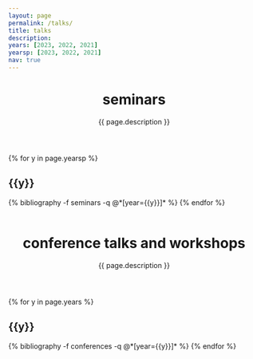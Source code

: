 ```yaml
---
layout: page
permalink: /talks/
title: talks
description: 
years: [2023, 2022, 2021]
yearsp: [2023, 2022, 2021]
nav: true
---
```

<div class="publications">
  <header class="post-header">
    <h1 class="post-title">seminars</h1>
    <p class="post-description">{{ page.description }}</p>
  </header>

  <article>

{% for y in page.yearsp %}
  <h2 class="year">{{y}}</h2>
  {% bibliography -f seminars -q @*[year={{y}}]* %}
{% endfor %}
  </article>
  
  </div>
<div class="publications">
  <header class="post-header" style="margin-top:1.5cm;">
    <h1 class="post-title">conference talks and workshops</h1>
    <p class="post-description">{{ page.description }}</p>
  </header>
</div>

  <article>
  <div class="publications">
    {% for y in page.years %}
  <h2 class="year">{{y}}</h2>
  {% bibliography -f conferences -q @*[year={{y}}]* %}
{% endfor %}
</div>
  </article>

